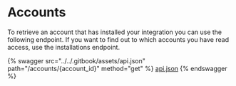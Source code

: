 # Accounts

To retrieve an account that has installed your integration you can use the following endpoint. If you want to find out to which accounts you have read access, use the installations endpoint.&#x20;



{% swagger src="../../.gitbook/assets/api.json" path="/accounts/{account_id}" method="get" %}
[api.json](../../.gitbook/assets/api.json)
{% endswagger %}
